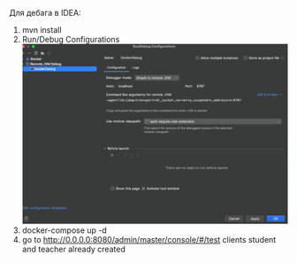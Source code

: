 Для дебага в IDEA:
1. mvn install
2. Run/Debug Configurations ![img.png](img.png)
3. docker-compose up -d
4. go to http://0.0.0.0:8080/admin/master/console/#/test clients student and teacher already created
